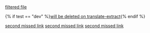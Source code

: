 [filtered file](./filtered.md)

{% if test == "dev" %}[will be deleted on translate-extract](./index.md){% endif %}

[second missed link](./filtered2.md)
[second missed link](./filtered2.md)
[second missed link](./filtered3.md)